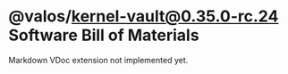 # @valos/kernel-vault@0.35.0-rc.24 Software Bill of Materials

Markdown VDoc extension not implemented yet.
